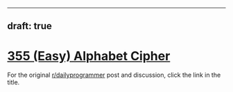 ---
draft: true
----

# [355 (Easy) Alphabet Cipher](https://www.reddit.com/r/dailyprogrammer/comments/879u8b/20180326_challenge_355_easy_alphabet_cipher/)

For the original [r/dailyprogrammer](https://www.reddit.com/r/dailyprogrammer/) post and discussion, click the link in the title.

